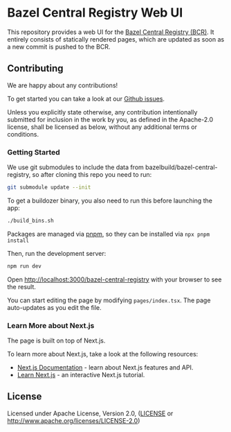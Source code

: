 # Bazel Central Registry Web UI

This repository provides a web UI for the [Bazel Central Registry (BCR)](https://github.com/bazelbuild/bazel-central-registry).
It entirely consists of statically rendered pages, which are updated as soon as a new commit is pushed to the BCR.

## Contributing

We are happy about any contributions!

To get started you can take a look at our [Github issues](https://github.com/hobofan/bcr-web-ui/issues).

Unless you explicitly state otherwise, any contribution intentionally
submitted for inclusion in the work by you, as defined in the Apache-2.0
license, shall be licensed as below, without any additional terms or
conditions.

### Getting Started

We use git submodules to include the data from bazelbuild/bazel-central-registry, so after cloning this repo you need to run:

```bash
git submodule update --init
```

To get a buildozer binary, you also need to run this before launching the app:

```bash
./build_bins.sh
```

Packages are managed via [pnpm](https://pnpm.io/), so they can be installed via `npx pnpm install`

Then, run the development server:

```bash
npm run dev
```

Open <http://localhost:3000/bazel-central-registry> with your browser to see the result.

You can start editing the page by modifying `pages/index.tsx`. The page auto-updates as you edit the file.

### Learn More about Next.js

The page is built on top of Next.js.

To learn more about Next.js, take a look at the following resources:

- [Next.js Documentation](https://nextjs.org/docs) - learn about Next.js features and API.
- [Learn Next.js](https://nextjs.org/learn) - an interactive Next.js tutorial.


## License

Licensed under Apache License, Version 2.0, ([LICENSE](LICENSE) or http://www.apache.org/licenses/LICENSE-2.0)
